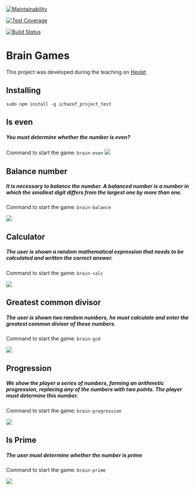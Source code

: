 [![Maintainability](https://api.codeclimate.com/v1/badges/c864d49d037cfb3462d4/maintainability)](https://codeclimate.com/github/ichazof/project-lvl1-s308/maintainability)

[![Test Coverage](https://api.codeclimate.com/v1/badges/c864d49d037cfb3462d4/test_coverage)](https://codeclimate.com/github/ichazof/project-lvl1-s308/test_coverage)


[![Build Status](https://travis-ci.org/ichazof/project-lvl1-s308.svg?branch=master)](https://travis-ci.org/ichazof/project-lvl1-s308)


# Brain Games
This project was developed during the teaching on [Hexlet](https://ru.hexlet.io/)



## Installing


```
sudo npm install -g ichazof_project_test
```



## Is even
##### You must determine whether the number is even?

Command to start the game: ``` brain-even ```
![](https://ichazof.github.io/brain-even.gif)



## Balance number
##### It is necessary to balance the number. A balanced number is a number in which the smallest digit differs from the largest one by more than one.

Command to start the game: ``` brain-balance ```

![](https://ichazof.github.io/brain-balance.gif)


## Calculator
##### The user is shown a random mathematical expression that needs to be calculated and written the correct answer.

Command to start the game: ``` brain-calc ```

![](https://ichazof.github.io/brain-calc.gif)



## Greatest common divisor
##### The user is shown two random numbers, he must calculate and enter the greatest common divisor of these numbers.

Command to start the game: ``` brain-gcd ```

![](https://ichazof.github.io/brain-gcd.gif)



## Progression
##### We show the player a series of numbers, forming an arithmetic progression, replacing any of the numbers with two points. The player must determine this number.

Command to start the game: ``` brain-progression ```

![](https://ichazof.github.io/brain-prime.gif)



## Is Prime
##### The user must determine whether the number is prime

Command to start the game: ``` brain-prime ```

![](https://ichazof.github.io/brain-prime.gif)
